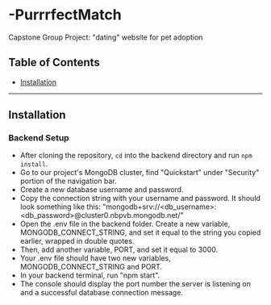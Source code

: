 # -PurrrfectMatch

Capstone Group Project: "dating" website for pet adoption

## Table of Contents

- [Installation](#installation)

---

## Installation

### Backend Setup

- After cloning the repository, `cd` into the backend directory and run `npm install`.
- Go to our project's MongoDB cluster, find "Quickstart" under "Security" portion of the navigation bar.
- Create a new database username and password.
- Copy the connection string with your username and password. It should look something like this: "mongodb+srv://<db_username>:<db_password>@cluster0.nbpvb.mongodb.net/"
- Open the .env file in the backend folder. Create a new variable, MONGODB_CONNECT_STRING, and set it equal to the string you copied earlier, wrapped in double quotes.
- Then, add another variable, PORT, and set it equal to 3000.
- Your .env file should have two new variables, MONGODB_CONNECT_STRING and PORT.
- In your backend terminal, run "npm start".
- The console should display the port number the server is listening on and a successful database connection message.
